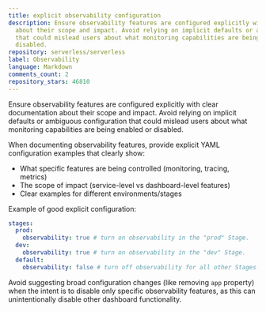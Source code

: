 ```yaml
---
title: explicit observability configuration
description: Ensure observability features are configured explicitly with clear documentation
  about their scope and impact. Avoid relying on implicit defaults or ambiguous configuration
  that could mislead users about what monitoring capabilities are being enabled or
  disabled.
repository: serverless/serverless
label: Observability
language: Markdown
comments_count: 2
repository_stars: 46810
---
```


Ensure observability features are configured explicitly with clear documentation about their scope and impact. Avoid relying on implicit defaults or ambiguous configuration that could mislead users about what monitoring capabilities are being enabled or disabled.

When documenting observability features, provide explicit YAML configuration examples that clearly show:
- What specific features are being controlled (monitoring, tracing, metrics)
- The scope of impact (service-level vs dashboard-level features)
- Clear examples for different environments/stages

Example of good explicit configuration:
```yaml
stages:
  prod:
    observability: true # turn on observability in the "prod" Stage.
  dev:
    observability: true # turn on observability in the "dev" Stage.
  default:
    observability: false # turn off observability for all other Stages.
```

Avoid suggesting broad configuration changes (like removing `app` property) when the intent is to disable only specific observability features, as this can unintentionally disable other dashboard functionality.